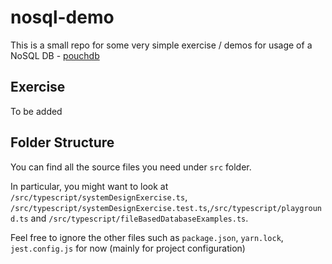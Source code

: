 # nosql-demo
This is a small repo for some very simple exercise / demos for usage of a NoSQL DB - [pouchdb](https://pouchdb.com/)

## Exercise

To be added

## Folder Structure
You can find all the source files you need under `src` folder.

In particular, you might want to look at `/src/typescript/systemDesignExercise.ts`, `/src/typescript/systemDesignExercise.test.ts`,`/src/typescript/playground.ts` and `/src/typescript/fileBasedDatabaseExamples.ts`.

Feel free to ignore the other files such as `package.json`, `yarn.lock`, `jest.config.js` for now (mainly for project configuration)
